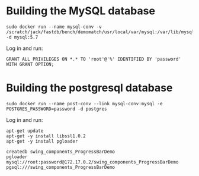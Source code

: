 # Building the MySQL database

```
sudo docker run --name mysql-conv -v /scratch/jack/fastdb/bench/demomatch/usr/local/var/mysql:/var/lib/mysql -d mysql:5.7
```

Log in and run:

```
GRANT ALL PRIVILEGES ON *.* TO 'root'@'%' IDENTIFIED BY 'password' WITH GRANT OPTION;
```

# Building the postgresql database

```
sudo docker run --name post-conv --link mysql-conv:mysql -e POSTGRES_PASSWORD=password -d postgres
```

Log in and run:

```
apt-get update
apt-get -y install libssl1.0.2
apt-get -y install pgloader

createdb swing_components_ProgressBarDemo
pgloader mysql://root:password@172.17.0.2/swing_components_ProgressBarDemo pgsql:///swing_components_ProgressBarDemo 
```
